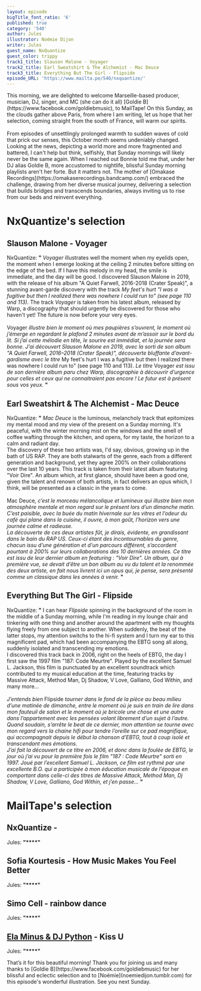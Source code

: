 ```yaml
---
layout: episode
bigTitle_font_ratio: '6'
published: true
category: '540'
author: Jules
illustrator: Noémie Dijon
writer: Jules
guest_name: NxQuantize
guest_color: trippy
track1_title: Slauson Malone - Voyager
track2_title: Earl Sweatshirt & The Alchemist - Mac Deuce
track3_title: Everything But The Girl - Flipside
episode_URL: 'https://www.mailta.pe/540/nxquantize/'
---
```

<p id="introduction">
	This morning, we are delighted to welcome Marseille-based producer, musician, DJ, singer, and MC (she can do it all) [Goldie B](https://www.facebook.com/goldiebmusic), to MailTape! On this Sunday, as the clouds gather above Paris, from where I am writing, let us hope that her selection, coming straight from the south of France, will warm our spirits.
	<br><br>
	From episodes of unsettlingly prolonged warmth to sudden waves of cold that prick our senses, this October month seems undeniably changed. Looking at the news, depicting a world more and more fragmented and battered, I can't help but think, selfishly, that Sunday mornings will likely never be the same again. When I reached out Bonnie told me that, under her DJ alias Goldie B, more accustomed to nightlife, blissful Sunday morning playlists aren't her forte. But it matters not. The mother of [Omakase Recordings](https://omakaserecordings.bandcamp.com/) embraced the challenge, drawing from her diverse musical journey, delivering a selection that builds bridges and transcends boundaries, always inviting us to rise from our beds and reinvent everything.
</p>

# NxQuantize's selection

## Slauson Malone - Voyager

NxQuantize: **"**
<i>Voyager</i> illustrates well the moment when my eyelids open, the moment when I emerge looking at the ceiling 2 minutes before sitting on the edge of the bed. If I have this melody in my head, the smile is immediate, and the day will be good. I discovered Slauson Malone in 2019, with the release of his album "A Quiet Farwell, 2016-2018 (Crater Speak)", a stunning avant-garde discovery with the track <i>My feet's hurt "I was a fugitive but then I realized there was nowhere I could run to" (see page 110 and 113)</i>. The track <i>Voyager</i> is taken from his latest album, released by Warp, a discography that should urgently be discovered for those who haven't yet! The future is now before your very eyes.
<br><br>
Voyager <i>illustre bien le moment où mes paupières s’ouvrent, le moment où j’émerge en regardant le plafond 2 minutes avant de m’assoir sur le bord du lit. Si j’ai cette mélodie en tête, le sourire est immédiat, et la journée sera bonne. J’ai découvert Slauson Malone en 2019, avec la sorti de son album "A Quiet Farwell, 2016–2018 (Crater Speak)", découverte bluffante d’avant-gardisme avec le titre</i> My feet's hurt I was a fugitive but then I realized there was nowhere I could run to" (see page 110 and 113). <i>Le titre </i>Voyager<i> est issu de son dernière album paru chez Warp, discographie à découvrir d’urgence pour celles et ceux qui ne connaitraient pas encore ! Le futur est à présent sous vos yeux.</i>
**"**

## Earl Sweatshirt & The Alchemist - Mac Deuce

NxQuantize: **"**
<i>Mac Deuce</i> is the luminous, melancholy track that epitomizes my mental mood and my view of the present on a Sunday morning. It's peaceful, with the winter morning mist on the windows and the smell of coffee wafting through the kitchen, and opens, for my taste, the horizon to a calm and radiant day.<br>
The discovery of these two artists was, I'd say, obvious, growing up in the bath of US RAP. They are both stalwarts of the genre, each from a different generation and background, yet they agree 200% on their collaborations over the last 10 years. This track is taken from their latest album featuring "Voir Dire". An album which, at first glance, should have been a good one, given the talent and renown of both artists, in fact delivers an opus which, I think, will be presented as a classic in the years to come.
<br><br>
Mac Deuce<i>, c’est le morceau mélancolique et lumineux qui illustre bien mon atmosphère mentale et mon regard sur le présent lors d’un dimanche matin. C’est paisible, avec la buée du matin hivernale sur les vitres et l’odeur du café qui plane dans la cuisine, il ouvre, à mon goût, l’horizon vers une journée calme et radieuse.<br>
La découverte de ces deux artistes fût, je dirais, évidente, en grandissant dans le bain du RAP US. Ceux-ci étant des incontournables du genre, chacun issu d’une génération et d'un parcours différent, s’accordent pourtant à 200% sur leurs collaborations des 10 dernières années. Ce titre est issu de leur dernier album en featuring : "Voir Dire". Un album, qui à première vue, se devait d’être un bon album au vu du talent et la renommée des deux artiste, en fait nous livrent ici un opus qui, je pense, sera présenté comme un classique dans les années à venir.</i>
**"**

## Everything But The Girl - Flipside

NxQuantize: **"**
I can hear <i>Flipside</i> spinning in the background of the room in the middle of a Sunday morning, while I'm reading in my lounge chair and tinkering with one thing and another around the apartment with my thoughts flying freely from one subject to another. When suddenly, the beat of the latter stops, my attention switchs to the hi-fi system and I turn my ear to this magnificent pad, which had been accompanying the EBTG song all along, suddenly isolated and transcending my emotions.<br>
I discovered this track back in 2006, right on the heels of EBTG, the day I first saw the 1997 film "187: Code Meurtre". Played by the excellent Samuel L. Jackson, this film is punctuated by an excellent soundtrack which contributed to my musical education at the time, featuring tracks by Massive Attack, Method Man, Dj Shadow, V Love, Galliano, God Within, and many more...
<br><br>
<i>J’entends bien </i>Flipside<i> tourner dans le fond de la pièce au beau milieu d’une matinée de dimanche, entre le moment où je suis en train de lire dans mon fauteuil de salon et le moment où je bricole une chose et une autre dans l’appartement avec les pensées volant librement d’un sujet à l’autre. Quand soudain, s’arrête le beat de ce dernier, mon attention se tourne avec mon regard vers la chaine hifi pour tendre l’oreille sur ce pad magnifique, qui accompagnait depuis le début la chanson d’EBTG, tout à coup isolé et transcendant mes émotions.<br>
J’ai fait la découvert de ce titre en 2006, et donc dans la foulée de EBTG, le jour où j’ai vu pour la première fois le film "187 : Code Meurtre" sorti en 1997. Joué par l’excellent Samuel L. Jackson, ce film est rythmé par une excellente B.O. qui a participée à mon éducation musicale de l’époque en comportant dans celle-ci des titres de Massive Attack, Method Man, Dj Shadow, V Love, Galliano, God Within, et j’en passe...</i>
**"**

# MailTape's selection

## NxQuantize - 

Jules: **"****"**

## Sofia Kourtesis - How Music Makes You Feel Better

Jules: **"****"**

## Simo Cell - rainbow dance

Jules: **"****"**

## [Ela Minus & DJ Python](https://elaminus.bandcamp.com/album/ep) - Kiss U

Jules: **"****"**

<p id="outroduction">That’s it for this beautiful morning! Thank you for joining us and many thanks to [Goldie B](https://www.facebook.com/goldiebmusic) for her blissful and eclectic selection and to [Noémie](noemiedijon.tumblr.com) for this episode's wonderful illustration. See you next Sunday.</p>
